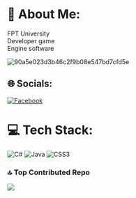 




# 💫 About Me:
FPT University<br>Developer game<br>Engine software

![90a5e023d3b46c2f9b08e547bd7cfd5e](https://github.com/doforTri/doforTri/assets/110610313/25ea00d6-3d2b-43f8-80c2-7b3df123d758)

## 🌐 Socials:
 [![Facebook](https://img.shields.io/badge/Facebook-%231877F2.svg?logo=Facebook&logoColor=white)](https://facebook.com/trihoangnguyenn) 




# 💻 Tech Stack:
![C#](https://img.shields.io/badge/c%23-%23239120.svg?style=for-the-badge&logo=csharp&logoColor=white) ![Java](https://img.shields.io/badge/java-%23ED8B00.svg?style=for-the-badge&logo=openjdk&logoColor=white) ![CSS3](https://img.shields.io/badge/css3-%231572B6.svg?style=for-the-badge&logo=css3&logoColor=white)






### 🔝 Top Contributed Repo
![](https://github-contributor-stats.vercel.app/api?username=doforTri&limit=5&theme=dark&combine_all_yearly_contributions=true)



<!-- Proudly created with GPRM ( https://gprm.itsvg.in ) -->
